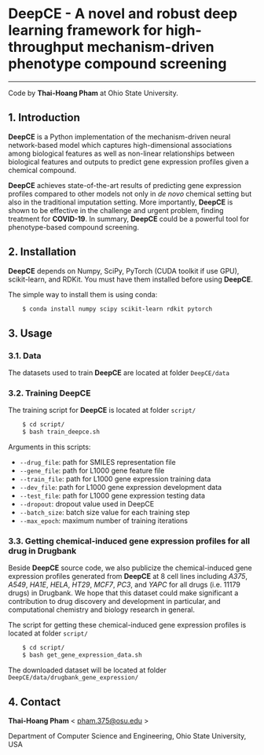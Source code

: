 # DeepCE - A novel and robust deep learning framework for high-throughput mechanism-driven phenotype compound screening
-----------------------------------------------------------------
Code by **Thai-Hoang Pham** at Ohio State University.

## 1. Introduction
**DeepCE** is a Python implementation of the mechanism-driven neural network-based model which captures 
high-dimensional associations among biological features as well as non-linear relationships between biological features 
and outputs to predict gene expression profiles given a chemical compound.

**DeepCE** achieves state-of-the-art results of predicting gene expression profiles compared to other models not only 
in *de novo* chemical setting but also in the traditional imputation setting. More importantly, **DeepCE** is shown to be 
effective in the challenge and urgent problem, finding treatment for **COVID-19**. In summary, **DeepCE** could be a powerful 
tool for phenotype-based compound screening. 

## 2. Installation

**DeepCE** depends on Numpy, SciPy, PyTorch (CUDA toolkit if use GPU), scikit-learn, and RDKit. 
You must have them installed before using **DeepCE**.

The simple way to install them is using conda:

```sh
	$ conda install numpy scipy scikit-learn rdkit pytorch
```
## 3. Usage

### 3.1. Data

The datasets used to train **DeepCE** are located at folder ``DeepCE/data``

### 3.2. Training DeepCE

The training script for **DeepCE** is located at folder ``script/``

```sh
    $ cd script/
    $ bash train_deepce.sh
```

Arguments in this scripts:

* ``--drug_file``:       path for SMILES representation file
* ``--gene_file``:         path for L1000 gene feature file
* ``--train_file``:        path for L1000 gene expression training data
* ``--dev_file``:        path for L1000 gene expression development data
* ``--test_file``:      path for L1000 gene expression testing data
* ``--dropout``: dropout value used in DeepCE
* ``--batch_size``:       batch size value for each training step
* ``--max_epoch``:     maximum number of training iterations

### 3.3. Getting chemical-induced gene expression profiles for all drug in Drugbank

Beside **DeepCE** source code, we also publicize the chemical-induced gene expression profiles generated from **DeepCE** at 8 
cell lines including *A375*, *A549*, *HA1E*, *HELA*, *HT29*, *MCF7*, *PC3*, and *YAPC* for all drugs (i.e. 11179 drugs) 
in Drugbank. We hope that this dataset could make significant a contribution to drug discovery and development in 
particular, and computational chemistry and biology research in general.

The script for getting these chemical-induced gene expression profiles is located at folder ``script/``

```sh
    $ cd script/
    $ bash get_gene_expression_data.sh
```

The downloaded dataset will be located at folder ``DeepCE/data/drugbank_gene_expression/``

## 4. Contact

**Thai-Hoang Pham** < pham.375@osu.edu >

Department of Computer Science and Engineering, Ohio State University, USA
